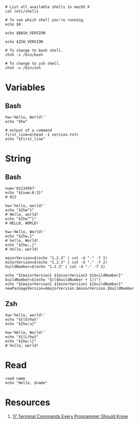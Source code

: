 # 

```shell
# List all available shells in macOS X
cat /etc/shells

# To see which shell you’re running.
echo $0

echo $BASH_VERSION

echo $ZSH_VERSION

# To change to bash shell.
chsh -s /bin/bash

# To change to zsh shell.
chsh -s /bin/zsh
```

# Variables

## Bash

```shell
hw='Hello, World!'
echo "$hw"

# output of a command
first_line=$(head -1 version.txt)
echo "$first_line"
```

# String

## Bash

```shell
num='01234567'
echo "${num:0:3}"
# 012
```

```shell
hw='hello, world!'
echo "${hw^}"
# Hello, world!
echo "${hw^^}"
# HELLO, WORLD!

hw='Hello, World!'
echo "${hw,}"
# hello, World!
echo "${hw,,}"
# hello, world!
```

```shell
majorVersion=$(echo "1.2.3" | cut -d "." -f 1)
minorVersion=$(echo "1.2.3" | cut -d "." -f 2)
buildNumber=$(echo "1.2.3" | cut -d "." -f 3)

echo "${majorVersion} ${minorVersion} ${buildNumber}"
buildNumber=$(echo "$(($buildNumber + 1))")
echo "${majorVersion} ${minorVersion} ${buildNumber}"
newPackageVersion=$majorVersion.$minorVersion.$buildNumber
```

## Zsh
```shell
hw='hello, world!'
echo "${(U)hw}"
echo "${hw:u}"

hw='Hello, World!'
echo "${(L)hw}"
echo "${hw:l}"
# hello, world!
```


# Read

```shell
read name
echo "Hello, $name"  
```


# Resources
1. [17 Terminal Commands Every Programmer Should Know](https://medium.com/towards-data-science/17-terminal-commands-every-programmer-should-know-4fc4f4a5e20e)
